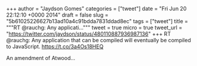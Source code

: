 
+++
author = "Jaydson Gomes"
categories = ["tweet"]
date = "Fri Jun 20 22:12:10 +0000 2014"
draft = false
slug = "5b61025226627b13ad10a4c91bdda7831ddad8ec"
tags = ["tweet"]
title = """RT @rauchg: Any applicati..."""
tweet = true
micro = true
tweet_url = "https://twitter.com/jaydson/status/480110887936987136"
+++
RT @rauchg: Any application that can be compiled will eventually be compiled to JavaScript.
https://t.co/3a4Os18HEQ

An amendment of Atwood…
